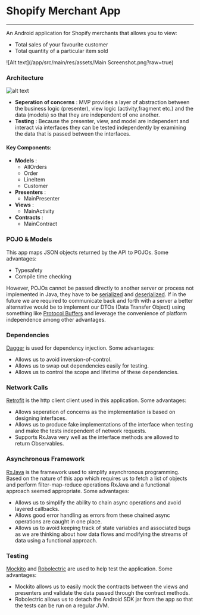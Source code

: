 # Shopify Merchant App
---

An Android application for Shopify merchants that allows you to view:
 - Total sales of your favourite customer
 - Total quantity of a particular item sold
 
 
 ![Alt text](/app/src/main/res/assets/Main Screenshot.png?raw=true)

### Architecture

![alt text](https://cms-assets.tutsplus.com/uploads/users/1308/posts/26206/image/MVP-Android.png)

  - **Seperation of concerns** : MVP provides a layer of abstraction between the business logic (presenter), view logic (activity,fragment etc.) and the data (models) so that they are independent of one another.
  - **Testing** : Because the presenter, view, and model are independent and interact via interfaces they can be tested independently by examining the data that is passed between the interfaces.


#### Key Components:

  - **Models** :
    * AllOrders
    * Order
    * LineItem
    * Customer
  - **Presenters** : 
    * MainPresenter
  - **Views** : 
    * MainActivity
  - **Contracts** : 
    * MainContract

### POJO & Models
This app maps JSON objects returned by the API to POJOs. Some advantages:
-  Typesafety 
-  Compile time checking

However, POJOs cannot be passed directly to another server or process not implemented in Java, they have to be [serialized](https://docs.oracle.com/javase/tutorial/jndi/objects/serial.html) and [deserialized](https://docs.oracle.com/javase/tutorial/jndi/objects/serial.html). If in the future we are required to communicate back and forth with a server a better alternative would be to implement our DTOs (Data Transfer Object) using something like [Protocol Buffers](https://github.com/google/protobuf) and leverage the convenience of platform independence among other advantages.
### Dependencies

[Dagger](https://github.com/google/dagger) is used for dependency injection. Some advantages: 
 -  Allows us to avoid inversion-of-control.
 -  Allows us to swap out dependencies easily for testing.
 -  Allows us to control the scope and lifetime of these dependencies.

### Network Calls

[Retrofit](https://github.com/square/retrofit) is the http client client used in this application. Some advantages:
 - Allows seperation of concerns as the implementation is based on designing interfaces.
 - Allows us to produce fake implementations of the interface when testing and make the tests independent of network requests. 
 - Supports RxJava very well as the interface methods are allowed to return Observables.

### Asynchronous Framework

[RxJava](https://github.com/ReactiveX/RxJava) is the framework used to simplify asynchronous programming. Based on the nature of this app which requires us to fetch a list of objects and perform filter-map-reduce operations RxJava and a functional approach seemed appropriate. Some advantages:

- Allows us to simplify the ability to chain async operations and avoid layered callbacks.
- Allows good error handling as errors from these chained async operations are caught in one place.
- Allows us to avoid keeping track of state variables and associated bugs as we are thinking about how data flows and modifying the streams of data using a functional approach.

### Testing

[Mockito](https://github.com/mockito/mockito) and [Robolectric](https://github.com/robolectric/robolectric) are used to help test the application. Some advantages:

- Mockito allows us to easily mock the contracts between the views and presenters and validate the data
passed through the contract methods.
- Robolectric allows us to detach the Android SDK jar from the app so that the tests can be 
run on a regular JVM.
